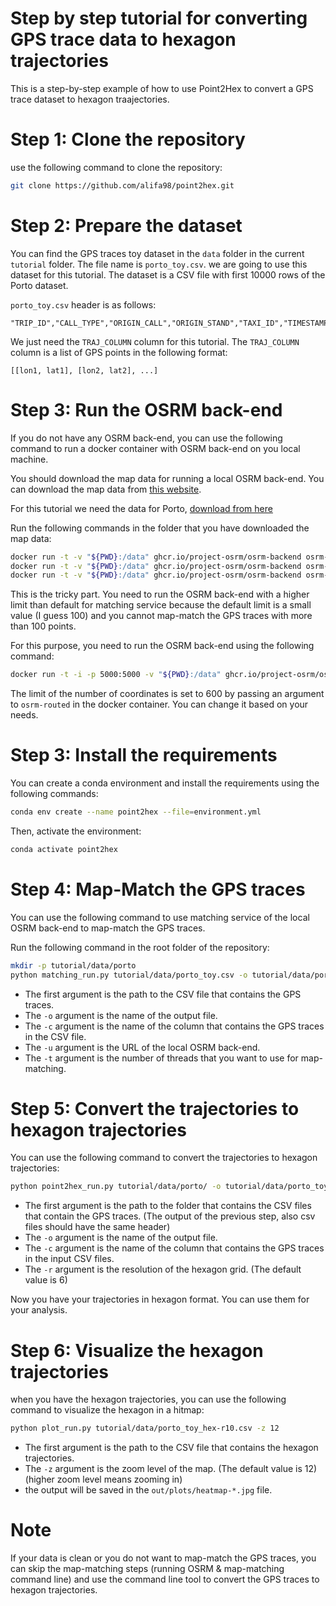 

# Step by step tutorial for converting GPS trace data to hexagon trajectories

This is a step-by-step example of how to use Point2Hex to convert a GPS trace dataset to hexagon traajectories.


# Step 1: Clone the repository
use the following command to clone the repository:
```bash
git clone https://github.com/alifa98/point2hex.git
```

# Step 2: Prepare the dataset
You can find the GPS traces toy dataset in the `data` folder in the current `tutorial` folder. The file name is `porto_toy.csv`. we are going to use this dataset for this tutorial. The dataset is a CSV file with first 10000 rows of the Porto dataset.

`porto_toy.csv`  header is as follows:

```
"TRIP_ID","CALL_TYPE","ORIGIN_CALL","ORIGIN_STAND","TAXI_ID","TIMESTAMP","DAY_TYPE","MISSING_DATA","TRAJ_COLUMN"
```

We just need the `TRAJ_COLUMN` column for this tutorial. The `TRAJ_COLUMN` column is a list of GPS points in the following format:

```
[[lon1, lat1], [lon2, lat2], ...]
```


# Step 3: Run the OSRM back-end

If you do not have any OSRM back-end, you can use the following command to run a docker container with OSRM back-end on you local machine.

You should download the map data for running a local OSRM back-end.
You can download the map data from [this website](https://download.geofabrik.de/).

For this tutorial we need the data for Porto, [download from here](https://download.geofabrik.de/europe/portugal-latest.osm.pbf)


Run the following commands in the folder that you have downloaded the map data:

```bash
docker run -t -v "${PWD}:/data" ghcr.io/project-osrm/osrm-backend osrm-extract -p /opt/car.lua /data/portugal-latest.osm.pbf || "osrm-extract failed"
docker run -t -v "${PWD}:/data" ghcr.io/project-osrm/osrm-backend osrm-partition /data/portugal-latest.osrm || "osrm-partition failed"
docker run -t -v "${PWD}:/data" ghcr.io/project-osrm/osrm-backend osrm-customize /data/portugal-latest.osrm || "osrm-customize failed"
```

This is the tricky part.
You need to run the OSRM back-end with a higher limit than default for matching service because the default limit is a small value (I guess 100) and you cannot map-match the GPS traces with more than 100 points.

For this purpose, you need to run the OSRM back-end using the following command:

```bash
docker run -t -i -p 5000:5000 -v "${PWD}:/data" ghcr.io/project-osrm/osrm-backend osrm-routed --max-matching-size 600 --algorithm mld /data/portugal-latest.osrm
```

The limit of the number of coordinates is set to 600 by passing an argument to `osrm-routed` in the docker container.
You can change it based on your needs.


# Step 3: Install the requirements
You can create a conda environment and install the requirements using the following commands:

```bash
conda env create --name point2hex --file=environment.yml
```

Then, activate the environment:

```bash
conda activate point2hex
```

# Step 4: Map-Match the GPS traces
You can use the following command to use matching service of the local OSRM back-end to map-match the GPS traces.

Run the following command in the root folder of the repository:

```bash
mkdir -p tutorial/data/porto
python matching_run.py tutorial/data/porto_toy.csv -o tutorial/data/porto/porto_toy_map-matched.csv -c "TRAJ_COLUMN" -u "http://127.0.0.1:5000" -t 50
```

- The first argument is the path to the CSV file that contains the GPS traces.
- The `-o` argument is the name of the output file.
- The `-c` argument is the name of the column that contains the GPS traces in the CSV file.
- The `-u` argument is the URL of the local OSRM back-end.
- The `-t` argument is the number of threads that you want to use for map-matching.


# Step 5: Convert the trajectories to hexagon trajectories
You can use the following command to convert the trajectories to hexagon trajectories:

```bash
python point2hex_run.py tutorial/data/porto/ -o tutorial/data/porto_toy_hex-r10.csv -c "TRAJ_COLUMN" -r 10
```

- The first argument is the path to the folder that contains the CSV files that contain the GPS traces. (The output of the previous step, also csv files should have the same header)
- The `-o` argument is the name of the output file.
- The `-c` argument is the name of the column that contains the GPS traces in the input CSV files.
- The `-r` argument is the resolution of the hexagon grid. (The default value is 6)

Now you have your trajectories in hexagon format.
You can use them for your analysis.

# Step 6: Visualize the hexagon trajectories
when you have the hexagon trajectories, you can use the following command to visualize the hexagon in a hitmap:

```bash
python plot_run.py tutorial/data/porto_toy_hex-r10.csv -z 12 
```

- The first argument is the path to the CSV file that contains the hexagon trajectories.
- The `-z` argument is the zoom level of the map. (The default value is 12) (higher zoom level means zooming in)
- the output will be saved in the `out/plots/heatmap-*.jpg` file.


# Note
If your data is clean or you do not want to map-match the GPS traces, you can skip the map-matching steps (running OSRM & map-matching command line) and use the command line tool to convert the GPS traces to hexagon trajectories.

